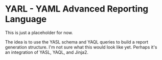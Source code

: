 # YARL - YAML Advanced Reporting Language

This is just a placeholder for now.  

The idea is to use the YASL schema and YAQL queries to build a report generation structure.
I'm not sure what this would look like yet.
Perhaps it's an integration of YASL, YAQL, and Jinja2.

